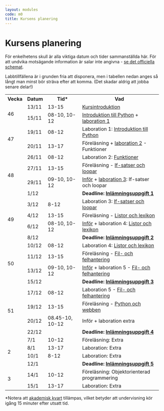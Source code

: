 ```yaml
---
layout: modules
code: m0
title: Kursens planering
---
```


# Kursens planering

För enkelhetens skull är alla viktiga datum och tider sammanställda här. För att undvika motsägande information är salar inte angivna - [se det officiella schemat](https://schema.mau.se/setup/jsp/Schema.jsp?startDatum=idag&intervallTyp=m&intervallAntal=6&sprak=SV&sokMedAND=true&forklaringar=true&resurser=k.DA354A-20192-98092-).

Labbtillfällena är i grunden fria att disponera, men i tabellen nedan anges så långt man minst bör sträva efter att komma. (Det skadar aldrig att jobba senare delar!)

<table class="table" id="plan">
    <tr class="odd header">
        <th>Vecka</th>
        <th>Datum</th>
        <th>Tid*</th>
        <th>Vad</th>
    </tr>
    <tr class="lecture even">
        <td rowspan="2">46</td>
        <td>13/11</td>
        <td>13-15</td>
        <td><a href="/modules/m1/lectures/F01.html">Kursintroduktion</a></td>
    </tr>
    <tr class="laboration even">
        <td>15/11</td>
        <td>08-10, 10-12</td>
        <td><a href="/modules/m1/lectures/F02.html">Introduktion till Python</a> + <a href="/modules/m1/">laboration 1</a></td>
    </tr>
    <tr class="laboration odd">
        <td rowspan="2">47</td>
        <td>19/11</td>
        <td>08-12</td>
        <td>Laboration 1: <a href="/modules/m1/">Introduktion till Python</a></td>
    </tr>
    <tr class="lecture odd">
        <td>20/11</td>
        <td>13-17</td>
        <td>Föreläsning + <a href="/modules/m2/">laboration 2</a> - Funktioner</td>
    </tr>
    <tr class="laboration even">
        <td rowspan="4">48</td>
        <td>26/11</td>
        <td>08-12</td>
        <td>Laboration 2: <a href="/modules/m2/">Funktioner</a></td>
    </tr>
    <tr class="lecture even">
        <td>27/11</td>
        <td>13-15</td>
        <td>Föreläsning - <a href="/modules/m3/lectures/F01.html">If-satser och loopar</a></td>
    </tr>
    <tr class="laboration even">
        <td>29/11</td>
        <td>09-10, 10-12</td>
        <td><a href="/modules/m3/lectures/F02.html">Inför</a> + <a href="/modules/m3/">laboration 3</a>: If-satser och loopar</td>
    </tr>
    <tr class="tenta assignment even">
        <td colspan="2">1/12</td>
        <td><strong>Deadline: <a href="/modules/m2/assignments/U1.html">Inlämningsuppgift 1</a></strong></td>
    </tr>
    <tr class="laboration odd">
        <td rowspan="4">49</td>
        <td>3/12</td>
        <td>8-12</td>
        <td>Laboration 3: <a href="/modules/m3/">If-satser och loopar</a></td>
    </tr>    
    <tr class="lecture odd">
        <td>4/12</td>
        <td>13-15</td>
        <td>Föreläsning - <a href="/modules/m4/lectures/F01.html">Listor och lexikon</a></td>
    </tr>
    <tr class="laboration odd">
        <td>6/12</td>
        <td>08-10, 10-12</td>
        <td><a href="/modules/m4/lectures/F02.html">Inför</a> + laboration 4: <a href="/modules/m4/">Listor och lexikon</a></td>
    </tr>
    <tr class="tenta assignment odd">
		<td colspan="2">8/12</td>
        <td><strong>Deadline: <a href="/modules/m3/assignments/U1.html">Inlämningsuppgift 2</a></strong></td>
	</tr>
    <tr class="laboration even">
        <td rowspan="4">50</td>
        <td>10/12</td>
        <td>08-12</td>
        <td>Laboration 4: <a href="/modules/m4/">Listor och lexikon</a></td>
    </tr>
    <tr class="lecture even">
        <td>11/12</td>
        <td>13-15</td>
        <td>Föreläsning - <a href="/modules/m5/lectures/F01.html">Fil- och felhantering</a></td>
    </tr>
	<tr class="laboration even">
        <td>13/12</td>
        <td>09-10, 10-12</td>
        <td><a href="/modules/m5/lectures/F02.html">Inför</a> + laboration 5 - <a href="/modules/m5/">Fil- och felhantering</a></td>
    </tr>
   	<tr class="tenta assignment even">
		<td colspan="2">15/12</td>
        <td><strong>Deadline: <a href="/modules/m4/assignments/U1.html">Inlämningsuppgift 3</a></strong></td>
	</tr>
    <tr class="laboration odd">
        <td rowspan="4">51</td>
        <td>17/12</td>
        <td>08-12</td>
        <td>Laboration 5 - <a href="/modules/m5/">Fil- och felhantering</a></td>
    </tr>
	<tr class="lecture odd">
		<td>19/12</td>
		<td>13-15</td>
		<td>Föreläsning - <a href="/modules/web/lectures/F01.html">Python och webben</a></td>
	</tr>
    <tr class="laboration odd">
        <td>20/12</td>
		<td>08.45-10, 10-12</td>
        <td>Inför + laboration extra</td>
    </tr>
    <tr class="tenta assignment odd">
		<td colspan="2">22/12</td>
        <td><strong>Deadline: <a href="/modules/m5/assignments/U1.html">Inlämningsuppgift 4</a></strong></td>
	</tr>
    <tr class="laboration even">
        <td rowspan="4">2</td>
        <td>7/1</td>
        <td>10-12</td>
        <td>Föreläsning: Extra</td>
    </tr>
    <tr class="laboration even">
        <td>8/1</td>
        <td>13-17</td>
        <td>Laboration: Extra</td>
    </tr>
	<tr class="lecture even">
		<td>10/1</td>
		<td>8-12</td>
		<td>Laboration: Extra</td>
	</tr>
	<tr class="tenta assignment even">
		<td colspan="2">12/1</td>
        <td><strong>Deadline: <a href="/modules/web/assignments/U1.html">Inlämningsuppgift 5</a></strong></td>
	</tr>
    <tr class="laboration odd">
        <td rowspan="2">3</td>
        <td>14/1</td>
        <td>10-12</td>
        <td>Föreläsning: Objektorienterad programmering</td>
    </tr>
    <tr class="laboration odd">
        <td>15/1</td>
        <td>13-17</td>
        <td>Laboration: Extra</td>
    </tr>
</table>

<p>*Notera att <a href="https://sv.wikipedia.org/wiki/Akademisk_kvart">akademisk kvart</a> tillämpas, vilket betyder att undervisning kör igång 15 minuter efter utsatt tid.</p>
